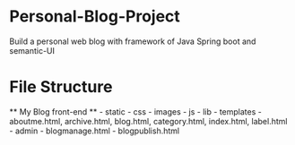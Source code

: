 # Personal-Blog-Project
Build a personal web blog with framework of Java Spring boot and semantic-UI

# File Structure
** My Blog front-end **
    - static
        - css
        - images
        - js
        - lib
    - templates
        - aboutme.html, archive.html, blog.html, category.html, index.html, label.html
        - admin
            - blogmanage.html
            - blogpublish.html
